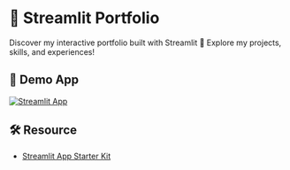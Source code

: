 # 📒 Streamlit Portfolio 
Discover my interactive portfolio built with Streamlit 🚀 Explore my projects, skills, and experiences!

## 🧩 Demo App
[![Streamlit App](https://static.streamlit.io/badges/streamlit_badge_black_white.svg)](https://annunziataelefante.streamlit.app/)

## 🛠️ Resource
- [Streamlit App Starter Kit](https://github.com/streamlit/app-starter-kit)
